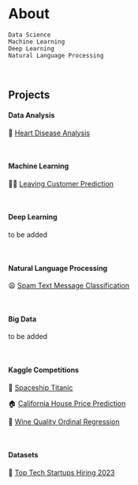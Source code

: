 # About

```
Data Science
Machine Learning
Deep Learning
Natural Language Processing
```
<br>

## Projects

#### Data Analysis
💊 [Heart Disease Analysis](https://github.com/chickooooo/heart_disease_analysis)

<br>

#### Machine Learning

🏃‍♂️ [Leaving Customer Prediction](https://github.com/chickooooo/leaving_customer)

<br>

#### Deep Learning

to be added

<br>

#### Natural Language Processing

😩 [Spam Text Message Classification](https://github.com/chickooooo/spam_message_classification)

<br>

#### Big Data

to be added

<br>

#### Kaggle Competitions

🚀 [Spaceship Titanic](https://github.com/chickooooo/space_titanic_2)<br>

🏠 [California House Price Prediction](https://github.com/chickooooo/california_housing_2)<br>

🍷 [Wine Quality Ordinal Regression](https://github.com/chickooooo/wine_quality)

<br>

#### Datasets

🦄 [Top Tech Startups Hiring 2023](https://github.com/chickooooo/top_tech_startups_hiring)
